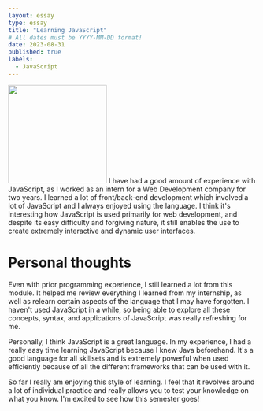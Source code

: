 ```yaml
---
layout: essay
type: essay
title: "Learning JavaScript"
# All dates must be YYYY-MM-DD format!
date: 2023-08-31
published: true
labels:
  - JavaScript
---
```

<img width="200px" 
     class="rounded float-start pe-4" 
     src="https://www.orientsoftware.com/Themes/OrientSoftwareTheme/Content/Images/blog/2021-12-16/what-can-you-do-with-javascript-thumb.jpg">
I have had a good amount of experience with JavaScript, as I worked as an intern for a Web Development company for two years. I learned a lot of front/back-end development which involved a lot of JavaScript and I always enjoyed using the language. I think it's interesting how JavaScript is used primarily for web development, and despite its easy difficulty and forgiving nature, it still enables the use to create extremely interactive and dynamic user interfaces.

# Personal thoughts
Even with prior programming experience, I still learned a lot from this module. It helped me review everything I learned from my internship, as well as relearn certain aspects of the language that I may have forgotten. I haven't used JavaScript in a while, so being able to explore all these concepts, syntax, and applications of JavaScript was really refreshing for me.

Personally, I think JavaScript is a great language. In my experience, I had a really easy time learning JavaScript because I knew Java beforehand. It's a good language for all skillsets and is extremely powerful when used efficiently because of all the different frameworks that can be used with it.

So far I really am enjoying this style of learning. I feel that it revolves around a lot of individual practice and really allows you to test your knowledge on what you know. I'm excited to see how this semester goes!
